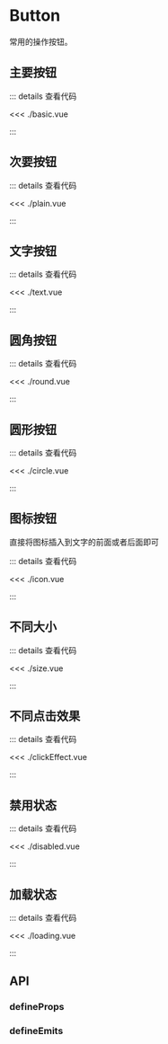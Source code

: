 <script setup lang="ts">
import Basic from './basic.vue';
import Plain from './plain.vue';
import Round from './round.vue';
import Text from './text.vue'
import Circle from './circle.vue'
import Icon from './icon.vue'
import Disabled from './disabled.vue'
import Size from './size.vue'
import Loading from './loading.vue'
import ClickEffect from './clickEffect.vue'

</script>

# Button

常用的操作按钮。

## 主要按钮

<Basic />

::: details 查看代码

<<< ./basic.vue

:::

## 次要按钮

<Plain/>

::: details 查看代码

<<< ./plain.vue

:::


## 文字按钮

<Text/>

::: details 查看代码

<<< ./text.vue

:::

## 圆角按钮

<Round/>

::: details 查看代码

<<< ./round.vue

:::


## 圆形按钮

<Circle/>

::: details 查看代码

<<< ./circle.vue

:::

## 图标按钮

直接将图标插入到文字的前面或者后面即可

<Icon/>

::: details 查看代码

<<< ./icon.vue

:::

## 不同大小

<Size />

::: details 查看代码

<<< ./size.vue

:::

## 不同点击效果

<ClickEffect />

::: details 查看代码

<<< ./clickEffect.vue

:::

## 禁用状态

<Disabled />

::: details 查看代码

<<< ./disabled.vue

:::

## 加载状态

<Loading />

::: details 查看代码

<<< ./loading.vue

:::

## API

### defineProps

<!--@include: ./defineProps.md-->

### defineEmits

<!--@include: ./defineEmits.md-->